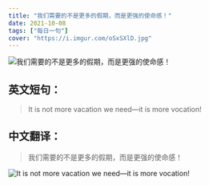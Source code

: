 ```yaml
---
title: "我们需要的不是更多的假期，而是更强的使命感！"
date: 2021-10-08
tags: ["每日一句"]
cover: "https://i.imgur.com/oSxSXlD.jpg"
---
```


![我们需要的不是更多的假期，而是更强的使命感！](https://i.imgur.com/39o3hdy.jpg)

## 英文短句：
> It is not more vacation we need—it is more vocation!

<!--more-->

## 中文翻译：
> 我们需要的不是更多的假期，而是更强的使命感！

![It is not more vacation we need—it is more vocation!](https://i.imgur.com/kA09MRF.jpg)

